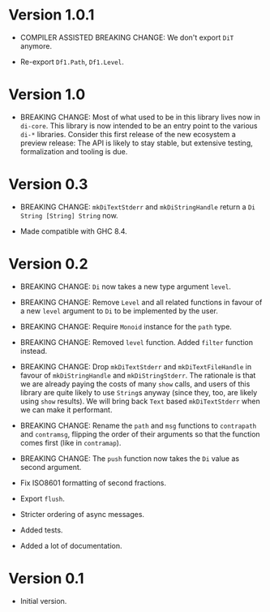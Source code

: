 # Version 1.0.1

* COMPILER ASSISTED BREAKING CHANGE: We don't export `DiT` anymore.

* Re-export `Df1.Path`, `Df1.Level`.



# Version 1.0

* BREAKING CHANGE: Most of what used to be in this library lives now in
  `di-core`. This library is now intended to be an entry point to the various
  `di-*` libraries. Consider this first release of the new ecosystem a preview
  release: The API is likely to stay stable, but extensive testing,
  formalization and tooling is due.

# Version 0.3

* BREAKING CHANGE: `mkDiTextStderr` and `mkDiStringHandle` return a `Di String
  [String] String` now.

* Made compatible with GHC 8.4.


# Version 0.2

* BREAKING CHANGE: `Di` now takes a new type argument `level`.

* BREAKING CHANGE: Remove `Level` and all related functions in favour of a
  new `level` argument to `Di` to be implemented by the user.

* BREAKING CHANGE: Require `Monoid` instance for the `path` type.

* BREAKING CHANGE: Removed `level` function. Added `filter` function instead.

* BREAKING CHANGE: Drop `mkDiTextStderr` and `mkDiTextFileHandle` in favour of
  `mkDiStringHandle` and `mkDiStringStderr`. The rationale is that we are
  already paying the costs of many `show` calls, and users of this library are
  quite likely to use `String`s anyway (since they, too, are likely using `show`
  results). We will bring back `Text` based `mkDiTextStderr` when we can make it
  performant.

* BREAKING CHANGE: Rename the `path` and `msg` functions to `contrapath` and
  `contramsg`, flipping the order of their arguments so that the function comes
  first (like in `contramap`).

* BREAKING CHANGE: The `push` function now takes the `Di` value as second
  argument.

* Fix ISO8601 formatting of second fractions.

* Export `flush`.

* Stricter ordering of async messages.

* Added tests.

* Added a lot of documentation.


# Version 0.1

* Initial version.

